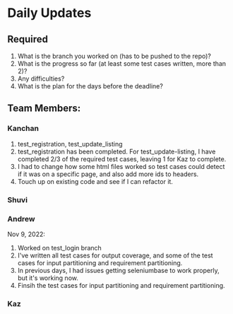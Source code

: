 # Daily Updates

## Required

1. What is the branch you worked on (has to be pushed to the repo)?
2. What is the progress so far (at least some test cases written, more than 2)?
3. Any difficulties?
4. What is the plan for the days before the deadline?

## Team Members:

### Kanchan

1. test_registration, test_update_listing
2. test_registration has been completed. For test_update-listing, I have completed 2/3 of the required test cases, leaving 1 for Kaz to complete.
3. I had to change how some html files worked so test cases could detect if it was on a specific page, and also add more ids to headers.
4. Touch up on existing code and see if I can refactor it.

### Shuvi

### Andrew
Nov 9, 2022:
1. Worked on test_login branch
2. I've written all test cases for output coverage, and some of the test cases for input partitioning and requirement partitioning. 
3. In previous days, I had issues getting seleniumbase to work properly, but it's working now.
4. Finsih the test cases for input partitioning and requirement partitioning.

### Kaz
